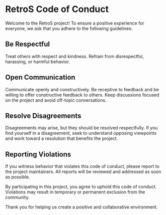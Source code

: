 # RetroS Code of Conduct

Welcome to the RetroS project! To ensure a positive experience for everyone, we ask that you adhere to the following guidelines:

## Be Respectful

Treat others with respect and kindness. Refrain from disrespectful, harassing, or harmful behavior.

## Open Communication

Communicate openly and constructively. Be receptive to feedback and be willing to offer constructive feedback to others. Keep discussions focused on the project and avoid off-topic conversations.

## Resolve Disagreements

Disagreements may arise, but they should be resolved respectfully. If you find yourself in a disagreement, seek to understand opposing viewpoints and work toward a resolution that benefits the project.

## Reporting Violations

If you witness behavior that violates this code of conduct, please report to the project maintainers. All reports will be reviewed and addressed as soon as possible.

By participating in this project, you agree to uphold this code of conduct. Violations may result in temporary or permanent exclusion from the community.

Thank you for helping us create a positive and collaborative environment.
